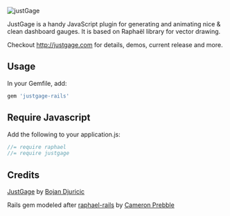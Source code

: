 ![justGage](https://dl.dropbox.com/u/6211055/IMG/justgage_logo.png)

JustGage is a handy JavaScript plugin for generating and animating nice &amp; clean dashboard gauges. It is based on Raphaël library for vector drawing.

Checkout http://justgage.com for details, demos, current release and more.

## Usage

In your Gemfile, add:

```ruby
gem 'justgage-rails'
```

## Require Javascript

Add the following to your application.js:

```javascript
//= require raphael
//= require justgage
```


## Credits

[JustGage](https://github.com/toorshia/justgage) by [Bojan Djuricic](https://github.com/toorshia/)

Rails gem modeled after [raphael-rails](https://github.com/campreb/raphael-rails) by [Cameron Prebble](https://github.com/campreb)
